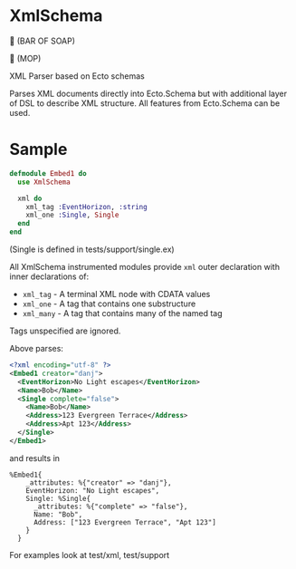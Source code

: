 # XmlSchema

🧼 (BAR OF SOAP)

🧽 (MOP)

XML Parser based on Ecto schemas

Parses XML documents directly into Ecto.Schema but with additional layer of DSL to describe
XML structure. All features from Ecto.Schema can be used.

# Sample

```elixir
defmodule Embed1 do
  use XmlSchema

  xml do
    xml_tag :EventHorizon, :string
    xml_one :Single, Single
  end
end
```

(Single is defined in tests/support/single.ex)

All XmlSchema instrumented modules provide `xml` outer declaration with inner
declarations of:

- `xml_tag` - A terminal XML node with CDATA values
- `xml_one` - A tag that contains one substructure
- `xml_many` - A tag that contains many of the named tag

Tags unspecified are ignored.

Above parses:

```xml
<?xml encoding="utf-8" ?>
<Embed1 creator="danj">
  <EventHorizon>No Light escapes</EventHorizon>
  <Name>Bob</Name>
  <Single complete="false">
    <Name>Bob</Name>
    <Address>123 Evergreen Terrace</Address>
    <Address>Apt 123</Address>
  </Single>
</Embed1>
```

and results in

```
%Embed1{
    _attributes: %{"creator" => "danj"},
    EventHorizon: "No Light escapes",
    Single: %Single{
      _attributes: %{"complete" => "false"},
      Name: "Bob",
      Address: ["123 Evergreen Terrace", "Apt 123"]
    }
  }
```

For examples look at test/xml, test/support
